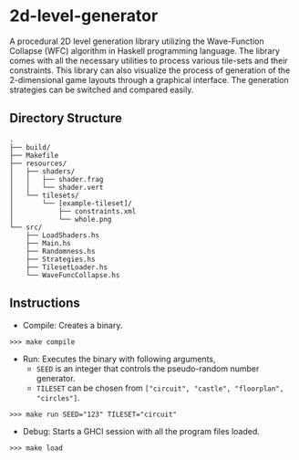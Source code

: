 # 2d-level-generator
A procedural 2D level generation library utilizing the Wave-Function
Collapse (WFC) algorithm in Haskell programming language.
The library comes with all the necessary utilities to process various tile-sets and their
constraints. This library can also visualize the process of generation of the 2-dimensional game
layouts through a graphical interface. The generation strategies can be switched and compared
easily.

## Directory Structure
```
.
├── build/
├── Makefile
├── resources/
│   ├── shaders/
│   │   ├── shader.frag
│   │   └── shader.vert
│   └── tilesets/
│       └── [example-tileset]/
│           ├── constraints.xml
│           └── whole.png
└── src/
    ├── LoadShaders.hs
    ├── Main.hs
    ├── Randomness.hs
    ├── Strategies.hs
    ├── TilesetLoader.hs
    └── WaveFuncCollapse.hs
```

## Instructions

- Compile: Creates a binary.

```
>>> make compile
```

- Run: Executes the binary with following arguments,
  - `SEED` is an integer that controls the pseudo-random number generator.
  - `TILESET` can be chosen from `["circuit", "castle", "floorplan", "circles"]`.

```
>>> make run SEED="123" TILESET="circuit"
```

- Debug: Starts a GHCI session with all the program files loaded.

```
>>> make load
```
